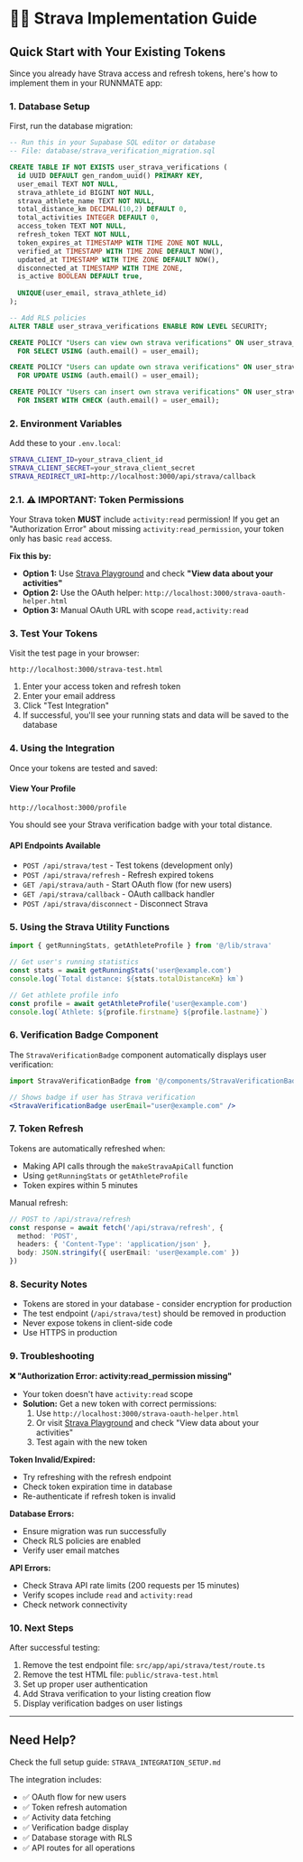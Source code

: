 # 🏃‍♂️ Strava Implementation Guide

## Quick Start with Your Existing Tokens

Since you already have Strava access and refresh tokens, here's how to implement them in your RUNNMATE app:

### 1. Database Setup

First, run the database migration:

```sql
-- Run this in your Supabase SQL editor or database
-- File: database/strava_verification_migration.sql

CREATE TABLE IF NOT EXISTS user_strava_verifications (
  id UUID DEFAULT gen_random_uuid() PRIMARY KEY,
  user_email TEXT NOT NULL,
  strava_athlete_id BIGINT NOT NULL,
  strava_athlete_name TEXT NOT NULL,
  total_distance_km DECIMAL(10,2) DEFAULT 0,
  total_activities INTEGER DEFAULT 0,
  access_token TEXT NOT NULL,
  refresh_token TEXT NOT NULL,
  token_expires_at TIMESTAMP WITH TIME ZONE NOT NULL,
  verified_at TIMESTAMP WITH TIME ZONE DEFAULT NOW(),
  updated_at TIMESTAMP WITH TIME ZONE DEFAULT NOW(),
  disconnected_at TIMESTAMP WITH TIME ZONE,
  is_active BOOLEAN DEFAULT true,
  
  UNIQUE(user_email, strava_athlete_id)
);

-- Add RLS policies
ALTER TABLE user_strava_verifications ENABLE ROW LEVEL SECURITY;

CREATE POLICY "Users can view own strava verifications" ON user_strava_verifications
  FOR SELECT USING (auth.email() = user_email);

CREATE POLICY "Users can update own strava verifications" ON user_strava_verifications
  FOR UPDATE USING (auth.email() = user_email);

CREATE POLICY "Users can insert own strava verifications" ON user_strava_verifications
  FOR INSERT WITH CHECK (auth.email() = user_email);
```

### 2. Environment Variables

Add these to your `.env.local`:

```bash
STRAVA_CLIENT_ID=your_strava_client_id
STRAVA_CLIENT_SECRET=your_strava_client_secret
STRAVA_REDIRECT_URI=http://localhost:3000/api/strava/callback
```

### 2.1. ⚠️ IMPORTANT: Token Permissions

Your Strava token **MUST** include `activity:read` permission! If you get an "Authorization Error" about missing `activity:read_permission`, your token only has basic `read` access.

**Fix this by:**
- **Option 1:** Use [Strava Playground](https://developers.strava.com/playground/) and check **"View data about your activities"**
- **Option 2:** Use the OAuth helper: `http://localhost:3000/strava-oauth-helper.html`
- **Option 3:** Manual OAuth URL with scope `read,activity:read`

### 3. Test Your Tokens

Visit the test page in your browser:
```
http://localhost:3000/strava-test.html
```

1. Enter your access token and refresh token
2. Enter your email address 
3. Click "Test Integration"
4. If successful, you'll see your running stats and data will be saved to the database

### 4. Using the Integration

Once your tokens are tested and saved:

#### View Your Profile
```
http://localhost:3000/profile
```

You should see your Strava verification badge with your total distance.

#### API Endpoints Available

- `POST /api/strava/test` - Test tokens (development only)
- `POST /api/strava/refresh` - Refresh expired tokens
- `GET /api/strava/auth` - Start OAuth flow (for new users)
- `GET /api/strava/callback` - OAuth callback handler
- `POST /api/strava/disconnect` - Disconnect Strava

### 5. Using the Strava Utility Functions

```typescript
import { getRunningStats, getAthleteProfile } from '@/lib/strava'

// Get user's running statistics
const stats = await getRunningStats('user@example.com')
console.log(`Total distance: ${stats.totalDistanceKm} km`)

// Get athlete profile info  
const profile = await getAthleteProfile('user@example.com')
console.log(`Athlete: ${profile.firstname} ${profile.lastname}`)
```

### 6. Verification Badge Component

The `StravaVerificationBadge` component automatically displays user verification:

```jsx
import StravaVerificationBadge from '@/components/StravaVerificationBadge'

// Shows badge if user has Strava verification
<StravaVerificationBadge userEmail="user@example.com" />
```

### 7. Token Refresh

Tokens are automatically refreshed when:
- Making API calls through the `makeStravaApiCall` function
- Using `getRunningStats` or `getAthleteProfile`
- Token expires within 5 minutes

Manual refresh:
```typescript
// POST to /api/strava/refresh
const response = await fetch('/api/strava/refresh', {
  method: 'POST',
  headers: { 'Content-Type': 'application/json' },
  body: JSON.stringify({ userEmail: 'user@example.com' })
})
```

### 8. Security Notes

- Tokens are stored in your database - consider encryption for production
- The test endpoint (`/api/strava/test`) should be removed in production
- Never expose tokens in client-side code
- Use HTTPS in production

### 9. Troubleshooting

**❌ "Authorization Error: activity:read_permission missing"**
- Your token doesn't have `activity:read` scope
- **Solution:** Get a new token with correct permissions:
  1. Use `http://localhost:3000/strava-oauth-helper.html`
  2. Or visit [Strava Playground](https://developers.strava.com/playground/) and check "View data about your activities"
  3. Test again with the new token

**Token Invalid/Expired:**
- Try refreshing with the refresh endpoint
- Check token expiration time in database
- Re-authenticate if refresh token is invalid

**Database Errors:**
- Ensure migration was run successfully
- Check RLS policies are enabled
- Verify user email matches

**API Errors:**
- Check Strava API rate limits (200 requests per 15 minutes)
- Verify scopes include `read` and `activity:read`
- Check network connectivity

### 10. Next Steps

After successful testing:

1. Remove the test endpoint file: `src/app/api/strava/test/route.ts`
2. Remove the test HTML file: `public/strava-test.html` 
3. Set up proper user authentication
4. Add Strava verification to your listing creation flow
5. Display verification badges on user listings

---

## Need Help?

Check the full setup guide: `STRAVA_INTEGRATION_SETUP.md`

The integration includes:
- ✅ OAuth flow for new users
- ✅ Token refresh automation  
- ✅ Activity data fetching
- ✅ Verification badge display
- ✅ Database storage with RLS
- ✅ API routes for all operations 